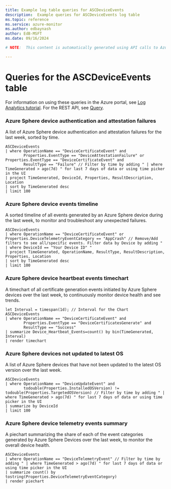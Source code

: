 ```yaml
---
title: Example log table queries for ASCDeviceEvents
description:  Example queries for ASCDeviceEvents log table
ms.topic: reference
ms.service: azure-monitor
ms.author: edbaynash
author: EdB-MSFT
ms.date: 09/16/2024

# NOTE:  This content is automatically generated using API calls to Azure. Any edits made on these files will be overwritten in the next run of the script. 

---
```


# Queries for the ASCDeviceEvents table

For information on using these queries in the Azure portal, see [Log Analytics tutorial](/azure/azure-monitor/logs/log-analytics-tutorial). For the REST API, see [Query](/rest/api/loganalytics/query).


### Azure Sphere device authentication and attestation failures  


A list of Azure Sphere device authentication and attestation failures for the last week, sorted by time.  

```query
ASCDeviceEvents
| where OperationName == "DeviceCertificateEvent" and
        Properties.EventType == "DeviceAttestationFailure" or Properties.EventType == "DeviceCertificateEvent" and
        ResultType == "Failure" // Filter by time by adding " | where TimeGenerated > ago(7d) " for last 7 days of data or using time picker in the UI
| project TimeGenerated, DeviceId, Properties, ResultDescription, Location
| sort by TimeGenerated desc
| limit 100
```



### Azure Sphere device events timeline  


A sorted timeline of all events generated by an Azure Sphere device during the last week, to monitor and troubleshoot any unexpected failures.  

```query
ASCDeviceEvents
| where OperationName == "DeviceCertificateEvent" or Properties.DeviceTelemetryEventCategory == "AppCrash" // Remove/Add filters to see all/specific events. Filter data by Device by adding " | where DeviceId == "Your Device ID" " 
| project TimeGenerated, OperationName, ResultType, ResultDescription, Properties, Location
| sort by TimeGenerated desc
| limit 100
```



### Azure Sphere device heartbeat events timechart  


A timechart of all certificate generation events initiated by Azure Sphere devices over the last week, to continuously monitor device health and see trends.  

```query
let Interval = timespan(1d); // Interval for the Chart 
ASCDeviceEvents
| where OperationName == "DeviceCertificateEvent" and 
        Properties.EventType == "DeviceCertificatesGenerate" and 
        ResultType == "Success"
| summarize Device_Heartbeat_Events=count() by bin(TimeGenerated, Interval)
| render timechart
```



### Azure Sphere devices not updated to latest OS  


A list of Azure Sphere devices that have not been updated to the latest OS version over the last week.  

```query
ASCDeviceEvents
| where OperationName == "DeviceUpdateEvent" and  
        todouble(Properties.InstalledOSVersion) != todouble(Properties.TargetedOSVersion) // Filter by time by adding " | where TimeGenerated > ago(7d) " for last 7 days of data or using time picker in the UI
| summarize by DeviceId
| limit 100

```



### Azure Sphere device telemetry events summary  


A piechart summarizing the share of each of the event categories generated by Azure Sphere Devices over the last week, to monitor the overall device health.  

```query
ASCDeviceEvents
| where OperationName == "DeviceTelemetryEvent" // Filter by time by adding " | where TimeGenerated > ago(7d) " for last 7 days of data or using time picker in the UI
| summarize count() by tostring(Properties.DeviceTelemetryEventCategory)
| render piechart
```

